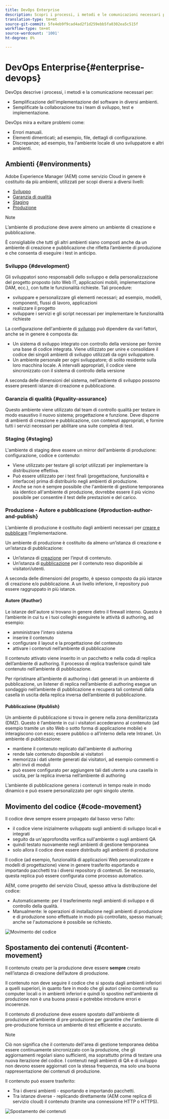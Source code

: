 ```yaml
---
title: DevOps Enterprise
description: Scopri i processi, i metodi e le comunicazioni necessari per semplificare l'implementazione e la collaborazione.
translation-type: tm+mt
source-git-commit: 5fe4eb9f9cad4ad2f1d259ebb5fa0302ea5c515f
workflow-type: tm+mt
source-wordcount: '1001'
ht-degree: 0%

---
```



# DevOps Enterprise{#enterprise-devops}

DevOps descrive i processi, i metodi e la comunicazione necessari per:

* Semplificazione dell&#39;implementazione del software in diversi ambienti.
* Semplificate la collaborazione tra i team di sviluppo, test e implementazione.

DevOps mira a evitare problemi come:

* Errori manuali.
* Elementi dimenticati; ad esempio, file, dettagli di configurazione.
* Discrepanze; ad esempio, tra l&#39;ambiente locale di uno sviluppatore e altri ambienti.

## Ambienti {#environments}

Adobe Experience Manager (AEM) come servizio Cloud in genere è costituito da più ambienti, utilizzati per scopi diversi a diversi livelli:

* [Sviluppo](#development)
* [Garanzia di qualità](#quality-assurance)
* [Staging](#staging)
* [Produzione](#production-author-and-publish)

>[!NOTE]
>
>L’ambiente di produzione deve avere almeno un ambiente di creazione e pubblicazione.
>
>È consigliabile che tutti gli altri ambienti siano composti anche da un ambiente di creazione e pubblicazione che rifletta l’ambiente di produzione e che consenta di eseguire i test in anticipo.

### Sviluppo {#development}

Gli sviluppatori sono responsabili dello sviluppo e della personalizzazione del progetto proposto (sito Web IT, applicazioni mobili, implementazione DAM, ecc.), con tutte le funzionalità richieste. Tali procedure:

* sviluppare e personalizzare gli elementi necessari; ad esempio, modelli, componenti, flussi di lavoro, applicazioni
* realizzare il progetto
* sviluppare i servizi e gli script necessari per implementare le funzionalità richieste

La configurazione dell&#39;ambiente di [sviluppo](/help/implementing/developing/introduction/development-guidelines.md) può dipendere da vari fattori, anche se in genere è composta da:

* Un sistema di sviluppo integrato con controllo della versione per fornire una base di codice integrata. Viene utilizzato per unire e consolidare il codice dei singoli ambienti di sviluppo utilizzati da ogni sviluppatore.
* Un ambiente personale per ogni sviluppatore; di solito residente sulla loro macchina locale. A intervalli appropriati, il codice viene sincronizzato con il sistema di controllo della versione

A seconda delle dimensioni del sistema, nell’ambiente di sviluppo possono essere presenti istanze di creazione e pubblicazione.

### Garanzia di qualità {#quality-assurance}

Questo ambiente viene utilizzato dal team di controllo qualità per testare in modo esaustivo il nuovo sistema; progettazione e funzione. Deve disporre di ambienti di creazione e pubblicazione, con contenuti appropriati, e fornire tutti i servizi necessari per abilitare una suite completa di test.

### Staging {#staging}

L&#39;ambiente di staging deve essere un mirror dell&#39;ambiente di produzione: configurazione, codice e contenuto:

* Viene utilizzato per testare gli script utilizzati per implementare la distribuzione effettiva.
* Può essere utilizzato per i test finali (progettazione, funzionalità e interfacce) prima di distribuirlo negli ambienti di produzione.
* Anche se non è sempre possibile che l&#39;ambiente di gestione temporanea sia identico all&#39;ambiente di produzione, dovrebbe essere il più vicino possibile per consentire il test delle prestazioni e del carico.

### Produzione - Autore e pubblicazione {#production-author-and-publish}

L’ambiente di produzione è costituito dagli ambienti necessari per [creare e pubblicare](/help/sites-cloud/authoring/getting-started/concepts.md) l’implementazione.

Un ambiente di produzione è costituito da almeno un’istanza di creazione e un’istanza di pubblicazione:

* Un’istanza di [creazione](#author) per l’input di contenuto.
* Un’istanza di [pubblicazione](#publish) per il contenuto reso disponibile ai visitatori/utenti.

A seconda delle dimensioni del progetto, è spesso composto da più istanze di creazione e/o pubblicazione. A un livello inferiore, il repository può essere raggruppato in più istanze.

#### Autore {#author}

Le istanze dell&#39;autore si trovano in genere dietro il firewall interno. Questo è l’ambiente in cui tu e i tuoi colleghi eseguirete le attività di authoring, ad esempio:

* amministrare l&#39;intero sistema
* inserire il contenuto
* configurare il layout e la progettazione del contenuto
* attivare i contenuti nell’ambiente di pubblicazione

Il contenuto attivato viene inserito in un pacchetto e nella coda di replica dell’ambiente di authoring. Il processo di replica trasferisce quindi tale contenuto nell’ambiente di pubblicazione.

Per ripristinare all’ambiente di authoring i dati generati in un ambiente di pubblicazione, un listener di replica nell’ambiente di authoring esegue un sondaggio nell’ambiente di pubblicazione e recupera tali contenuti dalla casella in uscita della replica inversa dell’ambiente di pubblicazione.

#### Pubblicazione {#publish}

Un ambiente di pubblicazione si trova in genere nella zona demilitarizzata (DMZ). Questo è l’ambiente in cui i visitatori accederanno al contenuto (ad esempio tramite un sito Web o sotto forma di applicazione mobile) e interagiscono con esso; essere pubblico o all’interno della rete Intranet. Un ambiente di pubblicazione:

* mantiene il contenuto replicato dall&#39;ambiente di authoring
* rende tale contenuto disponibile ai visitatori
* memorizza i dati utente generati dai visitatori, ad esempio commenti o altri invii di moduli
* può essere configurato per aggiungere tali dati utente a una casella in uscita, per la replica inversa nell’ambiente di authoring

L’ambiente di pubblicazione genera i contenuti in tempo reale in modo dinamico e può essere personalizzato per ogni singolo utente.

## Movimento del codice {#code-movement}

Il codice deve sempre essere propagato dal basso verso l’alto:

* il codice viene inizialmente sviluppato sugli ambienti di sviluppo locali e integrati
* seguito da un&#39;approfondita verifica sull&#39;ambiente o sugli ambienti QA
* quindi testato nuovamente negli ambienti di gestione temporanea
* solo allora il codice deve essere distribuito agli ambienti di produzione

Il codice (ad esempio, funzionalità di applicazioni Web personalizzate e modelli di progettazione) viene in genere trasferito esportando e importando pacchetti tra i diversi repository di contenuti. Se necessario, questa replica può essere configurata come processo automatico.

AEM, come progetto del servizio Cloud, spesso attiva la distribuzione del codice:

* Automaticamente: per il trasferimento negli ambienti di sviluppo e di controllo della qualità.
* Manualmente: le operazioni di installazione negli ambienti di produzione e di produzione sono effettuate in modo più controllato, spesso manuali; anche se l&#39;automazione è possibile se richiesto.

![Movimento del codice](assets/code-movement.png)

## Spostamento dei contenuti {#content-movement}

Il contenuto creato per la produzione deve essere **sempre** creato nell’istanza di creazione dell’autore di produzione.

Il contenuto non deve seguire il codice che si sposta dagli ambienti inferiori a quelli superiori, in quanto fare in modo che gli autori creino contenuti su computer locali o in ambienti inferiori e quindi lo spostino nell&#39;ambiente di produzione non è una buona prassi e potrebbe introdurre errori e incoerenze.

Il contenuto di produzione deve essere spostato dall&#39;ambiente di produzione all&#39;ambiente di pre-produzione per garantire che l&#39;ambiente di pre-produzione fornisca un ambiente di test efficiente e accurato.

>[!NOTE]
>
>Ciò non significa che il contenuto dell&#39;area di gestione temporanea debba essere continuamente sincronizzato con la produzione, che gli aggiornamenti regolari siano sufficienti, ma soprattutto prima di testare una nuova iterazione del codice. I contenuti negli ambienti di QA e di sviluppo non devono essere aggiornati con la stessa frequenza, ma solo una buona rappresentazione dei contenuti di produzione.

Il contenuto può essere trasferito:

* Tra i diversi ambienti - esportando e importando pacchetti.
* Tra istanze diverse - replicando direttamente (AEM come replica di servizio cloud) il contenuto (tramite una connessione HTTP o HTTPS).

![Spostamento dei contenuti](assets/content-movement.png)